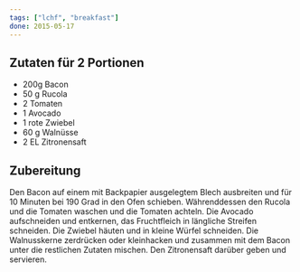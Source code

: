 ```yaml
---
tags: ["lchf", "breakfast"]
done: 2015-05-17
---
```


## Zutaten für 2 Portionen
[](../uploads/avocadosalat-mit-bacon-und-walnuessen.jpg)

- 200g  Bacon
- 50 g  Rucola
- 2     Tomaten
- 1     Avocado
- 1     rote Zwiebel
- 60 g  Walnüsse
- 2 EL  Zitronensaft

## Zubereitung
Den Bacon auf einem mit Backpapier ausgelegtem Blech ausbreiten und für 10 Minuten bei 190 Grad in den Ofen schieben.
Währenddessen den Rucola und die Tomaten waschen und die Tomaten achteln. Die Avocado aufschneiden und entkernen, das Fruchtfleich in längliche Streifen schneiden. Die Zwiebel häuten und in kleine Würfel schneiden. Die Walnusskerne zerdrücken oder kleinhacken und zusammen mit dem Bacon unter die restlichen Zutaten mischen.
Den Zitronensaft darüber geben und servieren.
